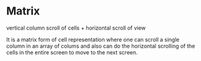 Matrix
======

vertical column scroll of cells + horizontal scroll of view

It is a matrix form of cell representation where one can scroll a single column in an array of colums and also can do the horizontal scrolling of the cells in the entire screen
to move to the next screen.
